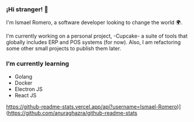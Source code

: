 ### ¡Hi stranger! 👋
I'm Ismael Romero, a software developer looking to change the world 🌍.

I'm currently working on a personal project, -Cupcake- a suite of tools that globally includes ERP and POS systems (for now). Also, I am refactoring some other small projects to publish them later.

###  I’m currently learning
* Golang
* Docker
* Electron JS
* React JS 


https://github-readme-stats.vercel.app/api?username=Ismael-Romero)](https://github.com/anuraghazra/github-readme-stats

<!--
**Ismael-Romero/Ismael-Romero** is a ✨ _special_ ✨ repository because its `README.md` (this file) appears on your GitHub profile.

Here are some ideas to get you started:

- 🔭 I’m currently working on ...
-  I’m currently learning ...
- 👯 I’m looking to collaborate on ...
- 🤔 I’m looking for help with ...
- 💬 Ask me about ...
- 📫 How to reach me: ...
- 😄 Pronouns: ...
- ⚡ Fun fact: ...
-->
